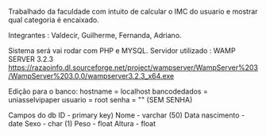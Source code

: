 Trabalhado da faculdade com intuito de calcular o IMC do usuario e mostrar qual categoria é encaixado.

Integrantes : Valdecir, Guilherme, Fernanda, Adriano.


Sistema será vai rodar com PHP e MYSQL.
Servidor utilizado : WAMP SERVER 3.2.3
https://razaoinfo.dl.sourceforge.net/project/wampserver/WampServer%203/WampServer%203.0.0/wampserver3.2.3_x64.exe

Edição para o banco:
hostname = localhost
bancodedados = uniasselvipaper
usuario = root
senha = "" (SEM SENHA)

Campos do db
ID - primary key)
Nome - varchar (50)
Data nascimento - date
Sexo - char (1)
Peso - float
Altura - float



